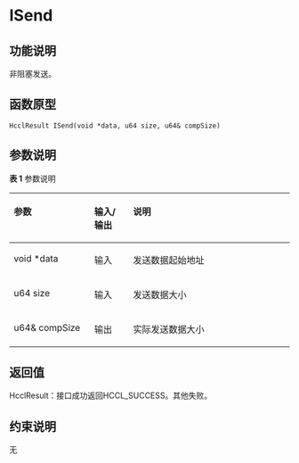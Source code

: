 # ISend<a name="ZH-CN_TOPIC_0000001994467428"></a>

## 功能说明<a name="zh-cn_topic_0000001929299774_section2386mcpsimp"></a>

非阻塞发送。

## 函数原型<a name="zh-cn_topic_0000001929299774_section2383mcpsimp"></a>

```
HcclResult ISend(void *data, u64 size, u64& compSize)
```

## 参数说明<a name="zh-cn_topic_0000001929299774_section2389mcpsimp"></a>

**表 1**  参数说明

<a name="zh-cn_topic_0000001929299774_table2391mcpsimp"></a>
<table><thead align="left"><tr id="zh-cn_topic_0000001929299774_row2398mcpsimp"><th class="cellrowborder" valign="top" width="28.71%" id="mcps1.2.4.1.1"><p id="zh-cn_topic_0000001929299774_p2400mcpsimp"><a name="zh-cn_topic_0000001929299774_p2400mcpsimp"></a><a name="zh-cn_topic_0000001929299774_p2400mcpsimp"></a>参数</p>
</th>
<th class="cellrowborder" valign="top" width="13.86%" id="mcps1.2.4.1.2"><p id="zh-cn_topic_0000001929299774_p2402mcpsimp"><a name="zh-cn_topic_0000001929299774_p2402mcpsimp"></a><a name="zh-cn_topic_0000001929299774_p2402mcpsimp"></a>输入/输出</p>
</th>
<th class="cellrowborder" valign="top" width="57.43000000000001%" id="mcps1.2.4.1.3"><p id="zh-cn_topic_0000001929299774_p2404mcpsimp"><a name="zh-cn_topic_0000001929299774_p2404mcpsimp"></a><a name="zh-cn_topic_0000001929299774_p2404mcpsimp"></a>说明</p>
</th>
</tr>
</thead>
<tbody><tr id="zh-cn_topic_0000001929299774_row2406mcpsimp"><td class="cellrowborder" valign="top" width="28.71%" headers="mcps1.2.4.1.1 "><p id="zh-cn_topic_0000001929299774_p2408mcpsimp"><a name="zh-cn_topic_0000001929299774_p2408mcpsimp"></a><a name="zh-cn_topic_0000001929299774_p2408mcpsimp"></a>void *data</p>
</td>
<td class="cellrowborder" valign="top" width="13.86%" headers="mcps1.2.4.1.2 "><p id="zh-cn_topic_0000001929299774_p2410mcpsimp"><a name="zh-cn_topic_0000001929299774_p2410mcpsimp"></a><a name="zh-cn_topic_0000001929299774_p2410mcpsimp"></a>输入</p>
</td>
<td class="cellrowborder" valign="top" width="57.43000000000001%" headers="mcps1.2.4.1.3 "><p id="zh-cn_topic_0000001929299774_p2412mcpsimp"><a name="zh-cn_topic_0000001929299774_p2412mcpsimp"></a><a name="zh-cn_topic_0000001929299774_p2412mcpsimp"></a>发送数据起始地址</p>
</td>
</tr>
<tr id="zh-cn_topic_0000001929299774_row2413mcpsimp"><td class="cellrowborder" valign="top" width="28.71%" headers="mcps1.2.4.1.1 "><p id="zh-cn_topic_0000001929299774_p2415mcpsimp"><a name="zh-cn_topic_0000001929299774_p2415mcpsimp"></a><a name="zh-cn_topic_0000001929299774_p2415mcpsimp"></a>u64 size</p>
</td>
<td class="cellrowborder" valign="top" width="13.86%" headers="mcps1.2.4.1.2 "><p id="zh-cn_topic_0000001929299774_p2417mcpsimp"><a name="zh-cn_topic_0000001929299774_p2417mcpsimp"></a><a name="zh-cn_topic_0000001929299774_p2417mcpsimp"></a>输入</p>
</td>
<td class="cellrowborder" valign="top" width="57.43000000000001%" headers="mcps1.2.4.1.3 "><p id="zh-cn_topic_0000001929299774_p2419mcpsimp"><a name="zh-cn_topic_0000001929299774_p2419mcpsimp"></a><a name="zh-cn_topic_0000001929299774_p2419mcpsimp"></a>发送数据大小</p>
</td>
</tr>
<tr id="zh-cn_topic_0000001929299774_row2420mcpsimp"><td class="cellrowborder" valign="top" width="28.71%" headers="mcps1.2.4.1.1 "><p id="zh-cn_topic_0000001929299774_p2422mcpsimp"><a name="zh-cn_topic_0000001929299774_p2422mcpsimp"></a><a name="zh-cn_topic_0000001929299774_p2422mcpsimp"></a>u64&amp; compSize</p>
</td>
<td class="cellrowborder" valign="top" width="13.86%" headers="mcps1.2.4.1.2 "><p id="zh-cn_topic_0000001929299774_p2424mcpsimp"><a name="zh-cn_topic_0000001929299774_p2424mcpsimp"></a><a name="zh-cn_topic_0000001929299774_p2424mcpsimp"></a>输出</p>
</td>
<td class="cellrowborder" valign="top" width="57.43000000000001%" headers="mcps1.2.4.1.3 "><p id="zh-cn_topic_0000001929299774_p2426mcpsimp"><a name="zh-cn_topic_0000001929299774_p2426mcpsimp"></a><a name="zh-cn_topic_0000001929299774_p2426mcpsimp"></a>实际发送数据大小</p>
</td>
</tr>
</tbody>
</table>

## 返回值<a name="zh-cn_topic_0000001929299774_section2427mcpsimp"></a>

HcclResult：接口成功返回HCCL\_SUCCESS。其他失败。

## 约束说明<a name="zh-cn_topic_0000001929299774_section2430mcpsimp"></a>

无

